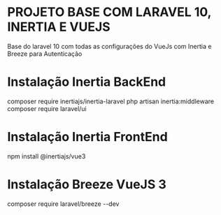 # PROJETO BASE COM LARAVEL 10, INERTIA E VUEJS

Base do laravel 10 com todas as configurações do VueJs com Inertia e Breeze para Autenticação

# Instalação Inertia BackEnd

composer require inertiajs/inertia-laravel
php artisan inertia:middleware
composer require laravel/ui

# Instalação Inertia FrontEnd

npm install @inertiajs/vue3

# Instalação Breeze VueJS 3

composer require laravel/breeze --dev
